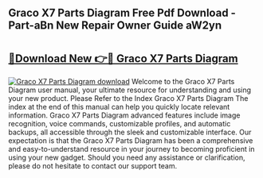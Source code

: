 ## Graco X7 Parts Diagram Free Pdf Download - Part-aBn New Repair Owner Guide aW2yn

# <h2><a href="http://dflz88.blite.top/?on=Graco+X7+Parts+Diagram">🔗Download New 👉🔴 Graco X7 Parts Diagram</a></h2>

[![Graco X7 Parts Diagram download](https://i.imgur.com/lujVjoI.png)](http://dflz88.blite.top/?on=Graco+X7+Parts+Diagram)
Welcome to the Graco X7 Parts Diagram user manual, your ultimate resource for understanding and using your new product. Please Refer to the Index Graco X7 Parts Diagram The index at the end of this manual can help you quickly locate relevant information. Graco X7 Parts Diagram advanced features include image recognition, voice commands, customizable profiles, and automatic backups, all accessible through the sleek and customizable interface. Our expectation is that the Graco X7 Parts Diagram has been a comprehensive and easy-to-understand resource in your journey to becoming proficient in using your new gadget. Should you need any assistance or clarification, please do not hesitate to contact our support team.
